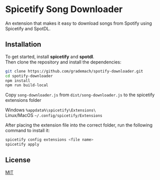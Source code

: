 # Spicetify Song Downloader

An extension that makes it easy to download songs from Spotify using Spicetify and SpotDL.

## Installation

To get started, install **spicetify** and **spotdl**.<br>
Then clone the repository and install the dependencies:

```bash
git clone https://github.com/grademach/spotify-downloader.git
cd spotify-downloader
npm install
npm run build-local
```

Copy `song-downloader.js` from `dist/song-downloader.js` to the spicetify extensions folder

Windows	`%appdata%\spicetify\Extensions\`<br>
Linux/MacOS	`~/.config/spicetify/Extensions`

After placing the extension file into the correct folder, run the following command to install it:

```bash
spicetify config extensions <file name>
spicetify apply
```

## License

[MIT](https://choosealicense.com/licenses/mit/)
